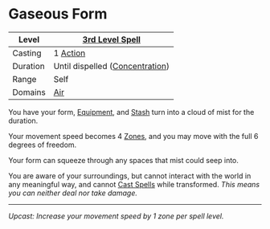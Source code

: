 # Gaseous Form

| Level    | [3rd Level Spell](3rd%20Level%20Spells.md)                            |
| -------- | --------------------------------------------------------------------- |
| Casting  | 1 [Action](../../../../Game%20Procedures/Core%20Procedures/Action.md) |
| Duration | Until dispelled ([Concentration](../../Concentration.md))             |
| Range    | Self                                                                  |
| Domains  | [Air](../../Spell%20Domains/Air.md)                                   |

You have your form, [Equipment](../../../../Player%20Characters/Inventory/Equipment.md), and [Stash](../../../../Player%20Characters/Inventory/Stash.md) turn into a cloud of mist for the duration.

Your movement speed becomes 4 [Zones](../../../../Game%20Procedures/Core%20Procedures/Zone.md), and you may move with the full 6 degrees of freedom.

Your form can squeeze through any spaces that mist could seep into.

You are aware of your surroundings, but cannot interact with the world in any meaningful way, and cannot [Cast Spells](../../../Spellcasting/Spellcasting.md) while transformed. *This means you can neither deal nor take damage.*

---
*Upcast: Increase your movement speed by 1 zone per spell level.*
